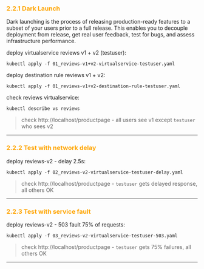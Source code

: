 ### <font color="orange"> 2.2.1 Dark Launch </font>
Dark launching is the process of releasing production-ready features to a subset of your users prior to a full release. This enables you to decouple deployment from release, get real user feedback, test for bugs, and assess infrastructure performance.  

deploy virtualservice reviews v1 + v2 (testuser):
```
kubectl apply -f 01_reviews-v1+v2-virtualservice-testuser.yaml
```
deploy destination rule reviews v1 + v2:
```
kubectl apply -f 01_reviews-v1+v2-destination-rule-testuser.yaml
```
check reviews virtualservice:
```
kubectl describe vs reviews
```
> check http://localhost/productpage - all users see v1 except `testuser` who sees v2
---

### <font color="orange"> 2.2.2 Test with network delay </font>
deploy reviews-v2 - delay 2.5s:
```
kubectl apply -f 02_reviews-v2-virtualservice-testuser-delay.yaml
```
> check http://localhost/productpage - `testuser` gets delayed response, all others OK

---

### <font color="orange"> 2.2.3 Test with service fault </font>
deploy reviews-v2 - 503 fault 75% of requests:
```
kubectl apply -f 03_reviews-v2-virtualservice-testuser-503.yaml
```
> check http://localhost/productpage -  `testuser` gets 75% failures, all others OK 
 
---